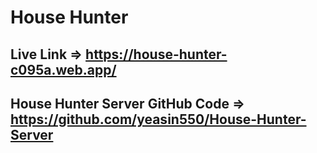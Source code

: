 # House Hunter 
## Live Link =>  https://house-hunter-c095a.web.app/
## House Hunter Server GitHub Code => https://github.com/yeasin550/House-Hunter-Server
